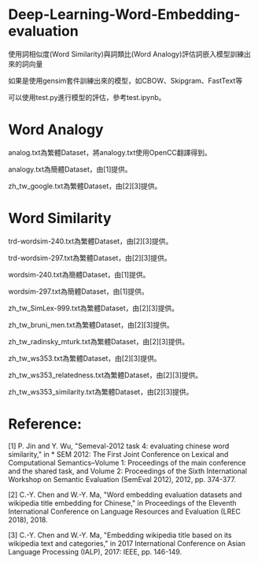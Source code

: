 # Deep-Learning-Word-Embedding-evaluation
使用詞相似度(Word Similarity)與詞類比(Word Analogy)評估詞嵌入模型訓練出來的詞向量

如果是使用gensim套件訓練出來的模型，如CBOW、Skipgram、FastText等

可以使用test.py進行模型的評估，參考test.ipynb。



# Word Analogy
analog.txt為繁體Dataset，將analogy.txt使用OpenCC翻譯得到。

analogy.txt為簡體Dataset，由[1]提供。

zh_tw_google.txt為繁體Dataset，由[2][3]提供。

# Word Similarity

trd-wordsim-240.txt為繁體Dataset，由[2][3]提供。

trd-wordsim-297.txt為繁體Dataset，由[2][3]提供。

wordsim-240.txt為簡體Dataset，由[1]提供。

wordsim-297.txt為簡體Dataset，由[1]提供。

zh_tw_SimLex-999.txt為繁體Dataset，由[2][3]提供。

zh_tw_bruni_men.txt為繁體Dataset，由[2][3]提供。

zh_tw_radinsky_mturk.txt為繁體Dataset，由[2][3]提供。

zh_tw_ws353.txt為繁體Dataset，由[2][3]提供。

zh_tw_ws353_relatedness.txt為繁體Dataset，由[2][3]提供。

zh_tw_ws353_similarity.txt為繁體Dataset，由[2][3]提供。


# Reference:
[1] P. Jin and Y. Wu, "Semeval-2012 task 4: evaluating chinese word similarity," in * SEM 2012: The First Joint Conference on Lexical and Computational Semantics–Volume 1: Proceedings of the main conference and the shared task, and Volume 2: Proceedings of the Sixth International Workshop on Semantic Evaluation (SemEval 2012), 2012, pp. 374-377. 

[2] C.-Y. Chen and W.-Y. Ma, "Word embedding evaluation datasets and wikipedia title embedding for Chinese," in Proceedings of the Eleventh International Conference on Language Resources and Evaluation (LREC 2018), 2018. 

[3] C.-Y. Chen and W.-Y. Ma, "Embedding wikipedia title based on its wikipedia text and categories," in 2017 International Conference on Asian Language Processing (IALP), 2017: IEEE, pp. 146-149. 
